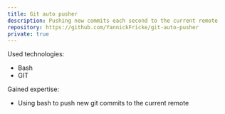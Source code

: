 ```yaml
---
title: Git auto pusher
description: Pushing new commits each second to the current remote
repository: https://github.com/YannickFricke/git-auto-pusher
private: true
---
```


Used technologies:

- Bash
- GIT

Gained expertise:

- Using bash to push new git commits to the current remote
